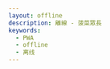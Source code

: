 ```yaml
---
layout: offline
description: 離線 - 菠菜眾長
keywords:
  - PWA
  - offline
  - 离线
---
```


<!-- You need do nothing for this page. -->
